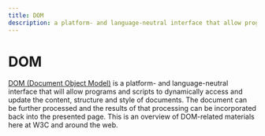 ```yaml
---
title: DOM
description: a platform- and language-neutral interface that allow programs and scripts to dynamically access and update the content, structure and style of documents
---
```


# DOM

[DOM (Document Object Model)](http://www.w3.org/DOM/) is a platform- and language-neutral interface that will allow programs and scripts to dynamically access and update the content, structure and style of documents. The document can be further processed and the results of that processing can be incorporated back into the presented page. This is an overview of DOM-related materials here at W3C and around the web.
